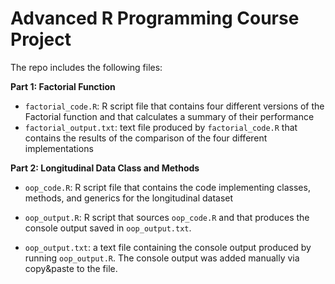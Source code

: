 # Advanced R Programming Course Project

The repo includes the following files:

**Part 1: Factorial Function**

* `factorial_code.R`: R script file that contains  four different versions of the Factorial function and that calculates a summary of their performance
* `factorial_output.txt`: text file produced by `factorial_code.R` that contains the results of the comparison of the four different implementations

**Part 2: Longitudinal Data Class and Methods**

* `oop_code.R`: R script file that contains the code implementing classes, methods, and generics for the longitudinal dataset

* `oop_output.R`: R script that sources `oop_code.R` and that produces the console output saved in `oop_output.txt`. 
* `oop_output.txt`: a text file containing the console output produced by running `oop_output.R`. The console output was added manually via copy&paste to the file.
